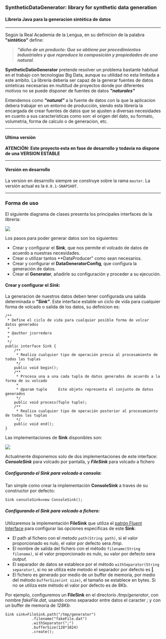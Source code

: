 ### SyntheticDataGenerator: library for synthetic data generation
#### Libreria Java para la generacion sintética de datos
------------------------------
Según la Real Academia de la Lengua, en su definicion de la palabra **"sintético"** define:

 >  ***"dicho de un producto: Que se obtiene por procedimientos industriales y que reproduce la composición y propiedades de uno natural***. 

**SyntheticDatioGenerator** pretende resolver un problema bastante habitual en el trabajo con tecnologias Big Data, aunque su utilidad no esta limitada a este ambito. La librería debería ser capaz de la generar fuentes de datos sinteticas necesarias en multitud de proyectos donde por diferentes motivos no se puede disponer de fuentes de datos ***"naturales"***

Entendemos como ***"natural"*** a la fuente de datos con la que la aplicacion debera trabajar en un entorno de producción, siendo esta librería la encargada de crear fuentes de datos que se ajusten a diversas necesidades en cuanto a sus caracteristicas como son: el origen del dato, su formato, volumetria, forma de calculo o de generacion, etc.

------------------------------------------
#### Ultima versión
**ATENCIÓN: Este proyecto esta en fase de desarrollo y todavia no dispone de una VERSION ESTABLE**

------------------------------------------
#### Versión en desarrollo
La version en desarrollo siempre se construye sobre la rama `master`. La versión actual es la `0.0.1-SNAPSHOT`. 

------------------------------------------
### Forma de uso
El siguiente diagrama de clases presenta los principales interfaces de la libreria:

![](https://api.genmymodel.com/projects/_0xYCECyLEeaytLLEbYPIyA/diagrams/_0xYpIyyLEeaytLLEbYPIyA/jpeg) 

Los pasos para poder generar datos son los siguientes:

+ Crear y configurar el **Sink**, que nos permite el volcado de datos de acuerdo a nuestras necesidades.
+ Crear o utilizar tantos **DataProducer" como sean necesarios.
+ Crear y configurar el **DataGeneratorConfig**, que  configura la generación de datos.
+ Crear el **Generator**, añadirle su configuración y proceder a su ejecución.

#### Crear y configurar el ***Sink***:
La generacion de nuestros datos deben tener configurada una salida determinada o ***"Sink"***. Este interface estable un ciclo de vida para cualquier forma de volcado o salida de los datos, su definicion es:

	/**
	 * Define el ciclo de vida para cualquier posible forma de volcar datos generados
	 * 
	 * @author jcorredera
	 *
	 */
	public interface Sink {
		/**
		 * Realiza cualquier tipo de operación previa al procesamiento de todas las tuplas
		 */
		public void begin();
		/**
		 * Procesa una a una cada tupla de datos generados de acuerdo a la forma de su volcado
		 * 
		 * @param tuple		Este objeto representa el conjunto de datos generados
		 */
		public void process(Tuple tuple);
		/**
		 * Realiza cualquier tipo de operación posterior al procesamiento de todas las tuplas
		 */
		public void end();
	}

Las implementaciones de **Sink** disponibles son:

![](https://api.genmymodel.com/projects/_0xYCECyLEeaytLLEbYPIyA/diagrams/_QyJqMRRnEDSdXdSY3bqItg/jpeg) 

Actualmente disponemos solo de dos implementaciones de este interface: ***ConsoleSink*** para volcado por pantalla, y ***FileSink*** para volcado a fichero

##### Configurando el Sink para volcado a consola:
Tan simple como crear la implementación **ConsoleSink** a traves de su constructor por defecto:

	Sink consoleSink=new ConsoleSink();

##### Configurando el Sink para volcado a fichero:
Utilizaremos la implementación **FileSink** que utiliza el [patrón Fluent Interface](https://en.wikipedia.org/wiki/Fluent_interface) para configurar las opciones especificas de este **Sink**:

+ El path al fichero con el metodo `path(String path)`, si el valor proporcionado es nulo, el valor por defecto sera */tmp*.
+ El nombre de salida del fichero con el método `filename(String filename)`, si el valor proporcionado es nulo, su valor por defecto sera *output*.
+ El separador de datos se establece por el método `withSeparator(String separator)`, si no se utiliza este metodo el separador por defecto es **|**.
+ El fichero es generado por medio de un buffer de memoria, por medio del método `bufferSize(int size)`, el tamaño se establece en bytes. Si no se utiliza este método el valor por defecto es de 8Kb.

Por ejemplo, configuremos un **FileSink** en el directorio */tmp/generator*, con nombre *fakeFile.dat*, usando como separador entre datos el caracter *;* y con un buffer de memoria de *128Kb*:

	Sink sink=FileSink.path("/tmp/generator")
				.filename("fakeFile.dat")
				.withSeparator(";")
				.bufferSize(128*1024)
				.create();
	


